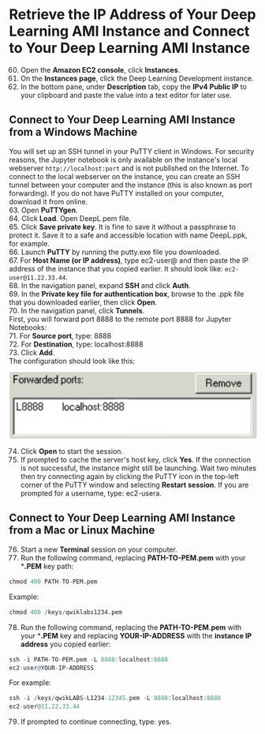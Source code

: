 # Retrieve the IP Address of Your Deep Learning AMI Instance and Connect to Your Deep Learning AMI Instance

60.	Open the **Amazon EC2 console**, click **Instances**.
61.	On the **Instances page**, click the Deep Learning Development instance.
62.	In the bottom pane, under **Description** tab, copy the **IPv4 Public IP** to your clipboard and paste the value into a text editor for later use.

## Connect to Your Deep Learning AMI Instance from a Windows Machine

You will set up an SSH tunnel in your PuTTY client in Windows. For security reasons, the Jupyter notebook is only available on the instance's local webserver `http://localhost:port` and is not published on the Internet. To connect to the local webserver on the instance, you can create an SSH tunnel between your computer and the instance (this is also known as port forwarding). If you do not have PuTTY installed on your computer, download it from online.  
63.	Open **PuTTYgen**.  
64.	Click **Load**. Open DeepL.pem file.  
65.	Click **Save private key**. It is fine to save it without a passphrase to protect it. Save it to a safe and accessible location with name DeepL.ppk, for example.   
66.	Launch **PuTTY** by running the putty.exe file you downloaded.  
67.	For **Host Name (or IP address)**, type ec2-user@ and then paste the IP address of the instance that you copied earlier. It should look like: `ec2-user@11.22.33.44`.  
68.	In the navigation panel, expand **SSH** and click **Auth**.  
69.	In the **Private key file for authentication box**, browse to the .ppk file that you downloaded earlier, then click **Open**.  
70.	In the navigation panel, click **Tunnels**.  
First, you will forward port 8888 to the remote port 8888 for Jupyter Notebooks:  
71.	For **Source port**, type: 8888  
72.	For **Destination**, type: localhost:8888  
73.	Click **Add**.  
The configuration should look like this:

![](./images/forward_ports.png)
 
74.	Click **Open** to start the session.
75.	If prompted to cache the server's host key, click **Yes**. If the connection is not successful, the instance might still be launching. Wait two minutes then try connecting again by clicking the PuTTY icon in the top-left corner of the PuTTY window and selecting **Restart session**. If you are prompted for a username, type: ec2-usera.

## Connect to Your Deep Learning AMI Instance from a Mac or Linux Machine

76.	Start a new **Terminal** session on your computer. 
77.	Run the following command, replacing **PATH-TO-PEM.pem** with your ***.PEM** key path: 

```r
chmod 400 PATH-TO-PEM.pem 
```
Example: 

```r
chmod 400 /keys/qwiklabs1234.pem 
```
78.	Run the following command, replacing the **PATH-TO-PEM.pem** with your ***.PEM** key and replacing **YOUR-IP-ADDRESS** with the **instance IP address** you copied earlier: 

```r
ssh -i PATH-TO-PEM.pem -L 8888:localhost:8888 
ec2-user@YOUR-IP-ADDRESS 
```
For example: 

```r
ssh -i /keys/qwikLABS-L1234-12345.pem -L 8888:localhost:8888 
ec2-user@11.22.33.44
```
79.	If prompted to continue connecting, type: yes.
